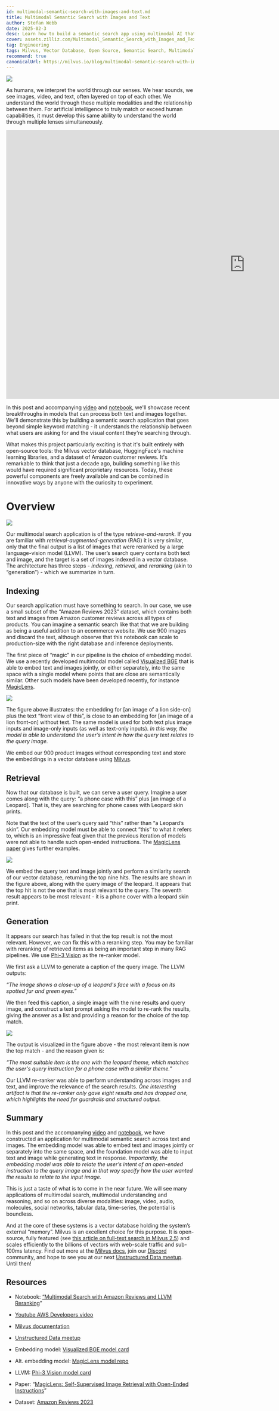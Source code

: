```yaml
---
id: multimodal-semantic-search-with-images-and-text.md
title: Multimodal Semantic Search with Images and Text
author: Stefan Webb
date: 2025-02-3
desc: Learn how to build a semantic search app using multimodal AI that understands text-image relationships, beyond basic keyword matching.
cover: assets.zilliz.com/Multimodal_Semantic_Search_with_Images_and_Text_180d89d5aa.png 
tag: Engineering
tags: Milvus, Vector Database, Open Source, Semantic Search, Multimodal AI
recommend: true
canonicalUrl: https://milvus.io/blog/multimodal-semantic-search-with-images-and-text.md
---
```





![](https://assets.zilliz.com/Multimodal_Semantic_Search_with_Images_and_Text_180d89d5aa.png)

As humans, we interpret the world through our senses. We hear sounds, we see images, video, and text, often layered on top of each other. We understand the world through these multiple modalities and the relationship between them. For artificial intelligence to truly match or exceed human capabilities, it must develop this same ability to understand the world through multiple lenses simultaneously.

<iframe width="1280" height="720" src="https://www.youtube.com/embed/bxE0_QYX_sU" title="Building Multimodal Search with Milvus: Combining Images and Text for Better Search Results" frameborder="0" allow="accelerometer; autoplay; clipboard-write; encrypted-media; gyroscope; picture-in-picture; web-share" referrerpolicy="strict-origin-when-cross-origin" allowfullscreen></iframe>

In this post and accompanying [video](https://www.youtube.com/watch?v=bxE0_QYX_sU) and [notebook](https://github.com/milvus-io/bootcamp/blob/master/bootcamp/tutorials/quickstart/multimodal_retrieval_amazon_reviews.ipynb), we'll showcase recent breakthroughs in models that can process both text and images together. We'll demonstrate this by building a semantic search application that goes beyond simple keyword matching - it understands the relationship between what users are asking for and the visual content they're searching through.

What makes this project particularly exciting is that it's built entirely with open-source tools: the Milvus vector database, HuggingFace's machine learning libraries, and a dataset of Amazon customer reviews. It's remarkable to think that just a decade ago, building something like this would have required significant proprietary resources. Today, these powerful components are freely available and can be combined in innovative ways by anyone with the curiosity to experiment.


# Overview

![](https://assets.zilliz.com/overview_97a124bc9a.jpg)

Our multimodal search application is of the type _retrieve-and-rerank._ If you are familiar with _retrieval-augmented-generation_ (RAG) it is very similar, only that the final output is a list of images that were reranked by a large language-vision model (LLVM). The user’s search query contains both text and image, and the target is a set of images indexed in a vector database. The architecture has three steps - _indexing_, _retrieval_, and _reranking_ (akin to “generation”) - which we summarize in turn.


## Indexing

Our search application must have something to search. In our case, we use a small subset of the “Amazon Reviews 2023” dataset, which contains both text and images from Amazon customer reviews across all types of products. You can imagine a semantic search like that that we are building as being a useful addition to an ecommerce website. We use 900 images and discard the text, although observe that this notebook can scale to production-size with the right database and inference deployments.

The first piece of “magic” in our pipeline is the choice of embedding model. We use a recently developed multimodal model called [Visualized BGE](https://huggingface.co/BAAI/bge-visualized) that is able to embed text and images jointly, or either separately, into the same space with a single model where points that are close are semantically similar. Other such models have been developed recently, for instance [MagicLens](https://github.com/google-deepmind/magiclens).

![](https://assets.zilliz.com/indexing_1937241be5.jpg)

The figure above illustrates: the embedding for [an image of a lion side-on] plus the text “front view of this”, is close to an embedding for [an image of a lion front-on] without text. The same model is used for both text plus image inputs and image-only inputs (as well as text-only inputs). _In this way, the model is able to understand the user’s intent in how the query text relates to the query image._

We embed our 900 product images without corresponding text and store the embeddings in a vector database using [Milvus](https://milvus.io/docs).


## Retrieval

Now that our database is built, we can serve a user query. Imagine a user comes along with the query: “a phone case with this” plus [an image of a Leopard]. That is, they are searching for phone cases with Leopard skin prints.

Note that the text of the user’s query said “this” rather than “a Leopard’s skin”. Our embedding model must be able to connect “this” to what it refers to, which is an impressive feat given that the previous iteration of models were not able to handle such open-ended instructions. The [MagicLens paper](https://arxiv.org/abs/2403.19651) gives further examples.

![](https://assets.zilliz.com/Retrieval_ad64f48e49.png)

We embed the query text and image jointly and perform a similarity search of our vector database, returning the top nine hits. The results are shown in the figure above, along with the query image of the leopard. It appears that the top hit is not the one that is most relevant to the query. The seventh result appears to be most relevant - it is a phone cover with a leopard skin print.


## Generation

It appears our search has failed in that the top result is not the most relevant. However, we can fix this with a reranking step. You may be familiar with reranking of retrieved items as being an important step in many RAG pipelines. We use [Phi-3 Vision](https://huggingface.co/microsoft/Phi-3-vision-128k-instruct) as the re-ranker model.

We first ask a LLVM to generate a caption of the query image. The LLVM outputs:

_“The image shows a close-up of a leopard's face with a focus on its spotted fur and green eyes.”_

 

We then feed this caption, a single image with the nine results and query image, and construct a text prompt asking the model to re-rank the results, giving the answer as a list and providing a reason for the choice of the top match.

![](https://assets.zilliz.com/Generation_b016a6c26a.png)

The output is visualized in the figure above - the most relevant item is now the top match - and the reason given is:

_“The most suitable item is the one with the leopard theme, which matches the user's query instruction for a phone case with a similar theme.”_

Our LLVM re-ranker was able to perform understanding across images and text, and improve the relevance of the search results. _One interesting artifact is that the re-ranker only gave eight results and has dropped one, which highlights the need for guardrails and structured output._


## Summary

In this post and the accompanying [video](https://www.youtube.com/watch?v=bxE0_QYX_sU) and [notebook](https://github.com/milvus-io/bootcamp/blob/master/bootcamp/tutorials/quickstart/multimodal_retrieval_amazon_reviews.ipynb), we have constructed an application for multimodal semantic search across text and images. The embedding model was able to embed text and images jointly or separately into the same space, and the foundation model was able to input text and image while generating text in response. _Importantly, the embedding model was able to relate the user’s intent of an open-ended instruction to the query image and in that way specify how the user wanted the results to relate to the input image._

This is just a taste of what is to come in the near future. We will see many applications of multimodal search, multimodal understanding and reasoning, and so on across diverse modalities: image, video, audio, molecules, social networks, tabular data, time-series, the potential is boundless.

And at the core of these systems is a vector database holding the system’s external “memory”. Milvus is an excellent choice for this purpose. It is open-source, fully featured (see [this article on full-text search in Milvus 2.5](https://milvus.io/blog/get-started-with-hybrid-semantic-full-text-search-with-milvus-2-5.md)) and scales efficiently to the billions of vectors with web-scale traffic and sub-100ms latency. Find out more at the [Milvus docs](https://milvus.io/docs), join our [Discord](https://milvus.io/discord) community, and hope to see you at our next [Unstructured Data meetup](https://lu.ma/unstructured-data-meetup). Until then!


## Resources

- Notebook: [“Multimodal Search with Amazon Reviews and LLVM Reranking](https://github.com/milvus-io/bootcamp/blob/master/bootcamp/tutorials/quickstart/multimodal_retrieval_amazon_reviews.ipynb)”

- [Youtube AWS Developers video](https://www.youtube.com/watch?v=bxE0_QYX_sU)

- [Milvus documentation](https://milvus.io/docs)

- [Unstructured Data meetup](https://lu.ma/unstructured-data-meetup)

- Embedding model: [Visualized BGE model card](https://huggingface.co/BAAI/bge-visualized)

- Alt. embedding model: [MagicLens model repo](https://github.com/google-deepmind/magiclens)

- LLVM: [Phi-3 Vision model card](https://huggingface.co/microsoft/Phi-3-vision-128k-instruct)

- Paper: “[MagicLens: Self-Supervised Image Retrieval with Open-Ended Instructions](https://arxiv.org/abs/2403.19651)”

- Dataset: [Amazon Reviews 2023](https://amazon-reviews-2023.github.io/)


